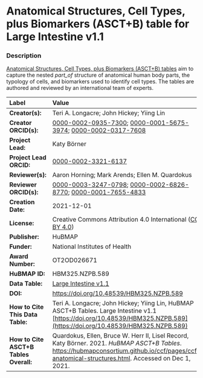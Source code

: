 # Anatomical Structures, Cell Types, plus Biomarkers (ASCT+B) table for Large Intestine v1.1

### Description
[Anatomical Structures, Cell Types, plus Biomarkers (ASCT+B) tables](https://hubmapconsortium.github.io/ccf/pages/ccf-anatomical-structures.html) aim to capture the nested *part_of* structure of anatomical human body parts, the typology of cells, and biomarkers used to identify cell types. The tables are authored and reviewed by an international team of experts.

| Label | Value |
| :------------- |:-------------|
| **Creator(s):** | Teri A. Longacre; John Hickey; Yiing Lin |
| **Creator ORCID(s):** | [0000-0002-0935-7300](https://orcid.org/0000-0002-0935-7300); [0000-0001-5675-3974](https://orcid.org/0000-0001-5675-3974); [0000-0002-0317-7608](https://orcid.org/0000-0002-0317-7608) |
| **Project Lead:** | Katy B&ouml;rner |
| **Project Lead ORCID:** | [0000-0002-3321-6137](https://orcid.org/0000-0002-3321-6137) |
| **Reviewer(s):** | Aaron Horning; Mark Arends; Ellen M. Quardokus |
| **Reviewer ORCID(s):** |[0000-0003-3247-0798](https://orcid.org/0000-0003-3247-0798); [0000-0002-6826-8770](https://orcid.org/0000-0002-6826-8770); [0000-0001-7655-4833](https://orcid.org/0000-0001-7655-4833) |
| **Creation Date:** | 2021-12-01 |
| **License:** | Creative Commons Attribution 4.0 International ([CC BY 4.0](https://creativecommons.org/licenses/by/4.0/)) |
| **Publisher:** | HuBMAP |
| **Funder:** | National Institutes of Health |
| **Award Number:** | OT2OD026671 |
| **HuBMAP ID:** | HBM325.NZPB.589 |
| **Data Table:** | [Large Intestine v1.1](https://hubmapconsortium.github.io/ccf-releases/v1.1/asct-b/ASCT-B_VH_Large_Intestine.csv)  |
| **DOI:** | https://doi.org/10.48539/HBM325.NZPB.589 |
| **How to Cite This Data Table:** | Teri A. Longacre; John Hickey; Yiing Lin, HuBMAP ASCT+B Tables. Large Intestine v1.1 [https://doi.org/10.48539/HBM325.NZPB.589](https://doi.org/10.48539/HBM325.NZPB.589) |
| **How to Cite ASCT+B Tables Overall:** | Quardokus, Ellen, Bruce W. Herr II, Lisel Record, Katy B&ouml;rner. 2021. *HuBMAP ASCT+B Tables*. https://hubmapconsortium.github.io/ccf/pages/ccf-anatomical-structures.html. Accessed on Dec 1, 2021. |
